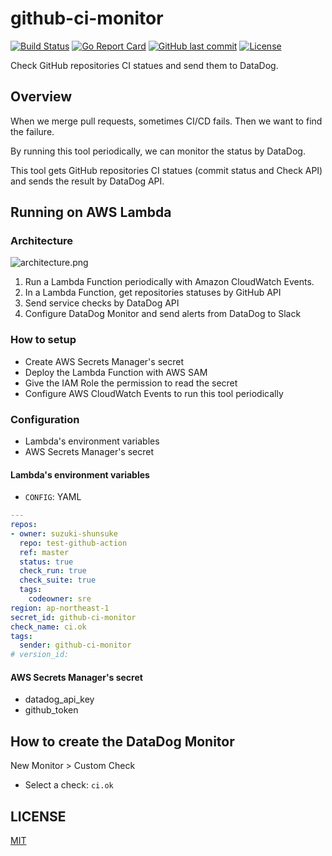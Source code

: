 # github-ci-monitor

[![Build Status](https://github.com/suzuki-shunsuke/github-ci-monitor/workflows/CI/badge.svg)](https://github.com/suzuki-shunsuke/github-ci-monitor/actions)
[![Go Report Card](https://goreportcard.com/badge/github.com/suzuki-shunsuke/github-ci-monitor)](https://goreportcard.com/report/github.com/suzuki-shunsuke/github-ci-monitor)
[![GitHub last commit](https://img.shields.io/github/last-commit/suzuki-shunsuke/github-ci-monitor.svg)](https://github.com/suzuki-shunsuke/github-ci-monitor)
[![License](http://img.shields.io/badge/license-mit-blue.svg?style=flat-square)](https://raw.githubusercontent.com/suzuki-shunsuke/github-ci-monitor/master/LICENSE)

Check GitHub repositories CI statues and send them to DataDog.

## Overview

When we merge pull requests, sometimes CI/CD fails.
Then we want to find the failure.

By running this tool periodically, we can monitor the status by DataDog.

This tool gets GitHub repositories CI statues (commit status and Check API) and sends the result by DataDog API.

## Running on AWS Lambda

### Architecture

![architecture.png](https://user-images.githubusercontent.com/13323303/98443118-9c649280-214c-11eb-85fd-d89111258e93.png)

1. Run a Lambda Function periodically with Amazon CloudWatch Events.
1. In a Lambda Function, get repositories statuses by GitHub API
1. Send service checks by DataDog API
1. Configure DataDog Monitor and send alerts from DataDog to Slack

### How to setup

* Create AWS Secrets Manager's secret
* Deploy the Lambda Function with AWS SAM
* Give the IAM Role the permission to read the secret
* Configure AWS CloudWatch Events to run this tool periodically

### Configuration

* Lambda's environment variables
* AWS Secrets Manager's secret

#### Lambda's environment variables

* `CONFIG`: YAML

```yaml
---
repos:
- owner: suzuki-shunsuke
  repo: test-github-action
  ref: master
  status: true
  check_run: true
  check_suite: true
  tags:
    codeowner: sre
region: ap-northeast-1
secret_id: github-ci-monitor
check_name: ci.ok
tags:
  sender: github-ci-monitor
# version_id:
```

#### AWS Secrets Manager's secret

* datadog_api_key
* github_token

## How to create the DataDog Monitor

New Monitor > Custom Check

* Select a check: `ci.ok`

## LICENSE

[MIT](LICENSE)
